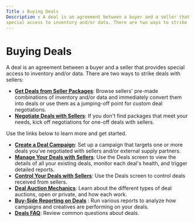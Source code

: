 ```yaml
---
Title : Buying Deals
Description : A deal is an agreement between a buyer and a seller that provides
special access to inventory and/or data. There are two ways to strike
---
```



# Buying Deals



A deal is an agreement between a buyer and a seller that provides
special access to inventory and/or data. There are two ways to strike
deals with sellers:

- **<a href="get-deals-from-seller-packages.html" class="xref">Get Deals
  from Seller Packages</a>**: Browse sellers' pre-made combinations of
  inventory and/or data and immediately convert them into deals or use
  them as a jumping-off point for custom deal negotiations.
- **<a href="negotiate-deals-with-sellers.html" class="xref">Negotiate Deals
  with Sellers</a>**: If you don't find packages that meet your needs,
  kick off negotiations for one-off deals with sellers.

Use the links below to learn more and get started.

- **<a href="create-a-deal-campaign.html" class="xref">Create a Deal
  Campaign</a>**: Set up a campaign that targets one or more deals
  you've negotiated with sellers and/or external supply partners.
- **<a href="manage-your-deals-with-sellers.html" class="xref">Manage Your
  Deals with Sellers</a>**: Use the Deals screen to view the details of
  all your existing deals, monitor each deal's health, and trigger
  detailed reports.
- **<a href="control-your-deals-with-sellers.html" class="xref">Control Your
  Deals with Sellers</a>**: Use the Deals screen to control deals
  received from sellers.
- **<a href="deal-auction-mechanics.html" class="xref">Deal Auction
  Mechanics</a>**: Learn about the different types of deal auctions,
  open or private, and how each work.
- **<a href="buy-side-reporting-on-deals.html" class="xref">Buy-Side
  Reporting on Deals</a>** : Run various reports to analyze how
  campaigns and creatives are performing on your deals.
- **<a href="deals-faq.html" class="xref">Deals FAQ</a>**: Review common
  questions about deals.




